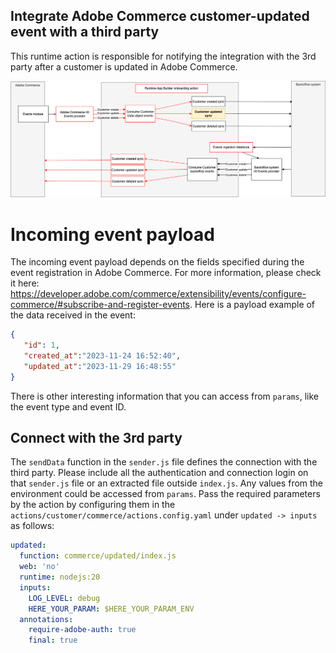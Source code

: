 ## Integrate Adobe Commerce customer-updated event with a third party
This runtime action is responsible for notifying the integration with the 3rd party after a customer is updated in Adobe Commerce.

![Alt text](CommerceCustomerUpdateSync.png "Title")

# Incoming event payload
The incoming event payload depends on the fields specified during the event registration in Adobe Commerce. For more information, please check it here: https://developer.adobe.com/commerce/extensibility/events/configure-commerce/#subscribe-and-register-events.
Here is a payload example of the data received in the event:
```json
{
   "id": 1,
   "created_at":"2023-11-24 16:52:40",
   "updated_at":"2023-11-29 16:48:55"
}
```
There is other interesting information that you can access from `params`, like the event type and event ID.

## Connect with the 3rd party
The `sendData` function in the `sender.js` file defines the connection with the third party. 
Please include all the authentication and connection login on that `sender.js` file or an extracted file outside `index.js`. 
Any values from the environment could be accessed from `params`. Pass the required parameters by the action by configuring them in the `actions/customer/commerce/actions.config.yaml` under `updated -> inputs` as follows:
```yaml
updated:
  function: commerce/updated/index.js
  web: 'no'
  runtime: nodejs:20
  inputs:
    LOG_LEVEL: debug
    HERE_YOUR_PARAM: $HERE_YOUR_PARAM_ENV
  annotations:
    require-adobe-auth: true
    final: true
```
